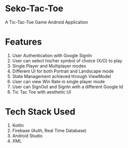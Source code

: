 # Seko-Tac-Toe

A Tic-Tac-Toe Game Android Application 

<!-- 
# Screenshots
![sekotictactoe](https://user-images.githubusercontent.com/93031862/188516224-e3770282-1084-447a-906c-fe06d4a4c7b6.jpeg) -->

# Features 

1. User Authentication with Google SignIn 
2. User can select his/her symbol of choice (X/O) to play
3. Single Player and Multiplayer modes
4. Different UI for both Portrait and Landscape mode
5. State Management achieved through ViewModel
6. User can view Win Rate in single player mode
7. User can SignOut and SignIn with a different Google Id
8. Tic Tac Toe with aesthetic UI

# Tech Stack Used

1. Kotlin
2. Firebase (Auth, Real Time Database)
3. Android Studio
4. XML
